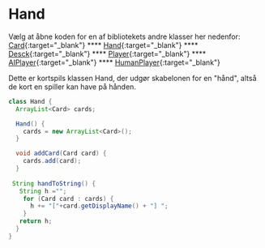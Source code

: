 # Hand

Vælg at åbne koden for en af bibliotekets andre klasser her nedenfor:   
[Card](Card.md){:target="_blank"}  ****  [Hand](Hand.md){:target="_blank"} **** [Desck](Deck.md){:target="_blank"} **** [Player](Player.md){:target="_blank"} **** [AIPlayer](PlayerComputer.md){:target="_blank"} **** [HumanPlayer](PlayerHuman.md){:target="_blank"}

Dette er kortspils klassen Hand, der udgør skabelonen for en "hånd", altså de kort en spiller kan have på hånden.

```java
class Hand {
  ArrayList<Card> cards;

  Hand() {
    cards = new ArrayList<Card>();
  }

  void addCard(Card card) {
    cards.add(card);
  }
  
 String handToString() {
   String h ="";
    for (Card card : cards) {
      h += "["+card.getDisplayName() + "] ";
    }
   return h;
  }    
}
```